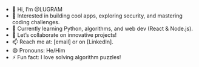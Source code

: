 - 👋 Hi, I’m @LUGRAM
- 👀 Interested in building cool apps, exploring security, and mastering coding challenges.
- 🌱 Currently learning Python, algorithms, and web dev (React & Node.js).
- 💬 Let’s collaborate on innovative projects!
- 📫 Reach me at: [email] or on [LinkedIn].
- 😄 Pronouns: He/Him
- ⚡ Fun fact: I love solving algorithm puzzles!


<!---
LUGRAM/LUGRAM is a ✨ special ✨ repository because its `README.md` (this file) appears on your GitHub profile.
You can click the Preview link to take a look at your changes.
--->
